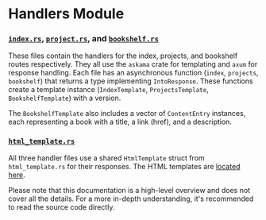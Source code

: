 # Handlers Module

### [`index.rs`](index.rs), [`project.rs`](project.rs), and [`bookshelf.rs`](bookshelf.rs)

These files contain the handlers for the index, projects, and bookshelf routes respectively. They all use the `askama`
crate for templating and `axum` for response handling. Each file has an asynchronous
function (`index`, `projects`, `bookshelf`) that returns a type implementing `IntoResponse`. These functions create a
template instance (`IndexTemplate`, `ProjectsTemplate`, `BookshelfTemplate`) with a version.

The `BookshelfTemplate` also includes a vector of `ContentEntry` instances, each representing a book with a title, a
link (href), and a description.

### [`html_template.rs`](html_template.rs)

All three handler files use a shared `HtmlTemplate` struct from `html_template.rs` for their responses. The HTML templates are [located here](../../../templates).

Please note that this documentation is a high-level overview and does not cover all the details. For a more in-depth
understanding, it's recommended to read the source code directly.